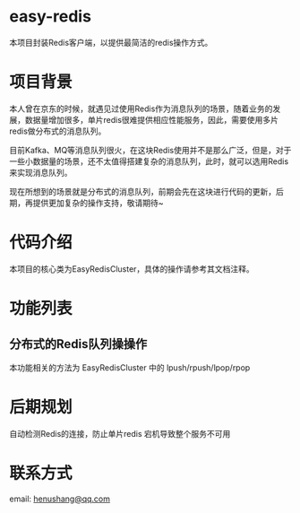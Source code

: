 # easy-redis
本项目封装Redis客户端，以提供最简洁的redis操作方式。

# 项目背景
本人曾在京东的时候，就遇见过使用Redis作为消息队列的场景，随着业务的发展，数据量增加很多，单片redis很难提供相应性能服务，因此，需要使用多片redis做分布式的消息队列。

目前Kafka、MQ等消息队列很火，在这块Redis使用并不是那么广泛，但是，对于一些小数据量的场景，还不太值得搭建复杂的消息队列，此时，就可以选用Redis 来实现消息队列。

现在所想到的场景就是分布式的消息队列，前期会先在这块进行代码的更新，后期，再提供更加复杂的操作支持，敬请期待~

# 代码介绍
本项目的核心类为EasyRedisCluster，具体的操作请参考其文档注释。

# 功能列表
## 分布式的Redis队列操操作
本功能相关的方法为 EasyRedisCluster 中的 lpush/rpush/lpop/rpop


# 后期规划
自动检测Redis的连接，防止单片redis 宕机导致整个服务不可用


# 联系方式
  email: henushang@qq.com
